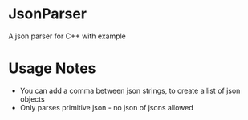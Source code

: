 ﻿# JsonParser
A json parser for C++ with example
# Usage Notes
* You can add a comma between json strings, to create a list of json objects 
* Only parses primitive json - no json of jsons allowed
